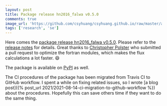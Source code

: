 ```yaml
---
layout: post
title: Package release hn2016_falwa v0.5.0
comments: true
image_url: 'https://github.com/csyhuang/csyhuang.github.io/raw/master/assets/img/hn2016_falwa_diagram.png'
tags: ['research', 'se']
---
```


Here comes the [package release hn2016_falwa v0.5.0](https://github.com/csyhuang/hn2016_falwa/releases/tag/v0.5.0). Please refer to the [release notes](https://github.com/csyhuang/hn2016_falwa/releases/tag/v0.5.0) for details. Great thanks to [Christopher Polster](https://github.com/chpolste) who submitted a pull request to optimize the fortran modules, which makes the flux calculations a lot faster. 😄

The package is available on [PyPI](https://pypi.org/project/hn2016-falwa/0.5.0/) as well.

The CI procedures of the package has been migrated from Travis CI to GitHub workflow. I spent a while on fixing related issues, so I wrote [a blog post]({% post_url 2021/2021-08-14-ci-migration-to-github-workflow %}) about the procedures. Hopefully this can save others time if they want to do the same thing.